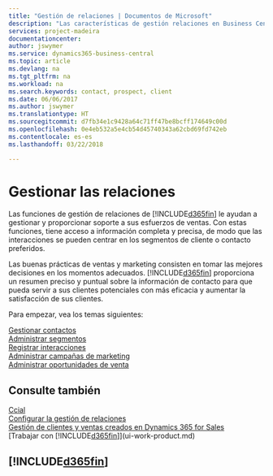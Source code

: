 ```yaml
---
title: "Gestión de relaciones | Documentos de Microsoft"
description: "Las características de gestión relaciones en Business Central admiten las acciones de ventas y le permiten acceder a la información sobre contactos y clientes potenciales para que pueda atender a los clientes de forma eficaz."
services: project-madeira
documentationcenter: 
author: jswymer
ms.service: dynamics365-business-central
ms.topic: article
ms.devlang: na
ms.tgt_pltfrm: na
ms.workload: na
ms.search.keywords: contact, prospect, client
ms.date: 06/06/2017
ms.author: jswymer
ms.translationtype: HT
ms.sourcegitcommit: d7fb34e1c9428a64c71ff47be8bcff174649c00d
ms.openlocfilehash: 0e4eb532a5e4cb54d45740343a62cbd69fd742eb
ms.contentlocale: es-es
ms.lasthandoff: 03/22/2018

---
```

# <a name="managing-relationships"></a>Gestionar las relaciones
Las funciones de gestión de relaciones de [!INCLUDE[d365fin](includes/d365fin_md.md)] le ayudan a gestionar y proporcionar soporte a sus esfuerzos de ventas. Con estas funciones, tiene acceso a información completa y precisa, de modo que las interacciones se pueden centrar en los segmentos de cliente o contacto preferidos.

Las buenas prácticas de ventas y marketing consisten en tomar las mejores decisiones en los momentos adecuados. [!INCLUDE[d365fin](includes/d365fin_md.md)] proporciona un resumen preciso y puntual sobre la información de contacto para que pueda servir a sus clientes potenciales con más eficacia y aumentar la satisfacción de sus clientes.

Para empezar, vea los temas siguientes:

[Gestionar contactos](marketing-contacts.md)  
[Administrar segmentos](marketing-segments.md)  
[Registrar interacciones](marketing-interactions.md)  
[Administrar campañas de marketing](marketing-campaigns.md)  
[Administrar oportunidades de venta](marketing-manage-sales-opportunities.md)

## <a name="see-also"></a>Consulte también
[Ccial](sales-manage-sales.md)  
[Configurar la gestión de relaciones](marketing-setup-marketing.md)  
[Gestión de clientes y ventas creados en Dynamics 365 for Sales](marketing-integrate-dynamicscrm.md)  
[Trabajar con [!INCLUDE[d365fin](includes/d365fin_md.md)]](ui-work-product.md)  

## [!INCLUDE[d365fin](includes/free_trial_md.md)]  
 

